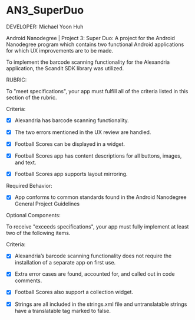 AN3_SuperDuo
==================

DEVELOPER: Michael Yoon Huh

Android Nanodegree | Project 3: Super Duo: A project for the Android Nanodegree program which contains two functional Android applications for which UX improvements are to be made.

To implement the barcode scanning functionality for the Alexandria application, the Scandit SDK library was utilized.

RUBRIC:

To "meet specifications", your app must fulfill all of the criteria listed in this section of the rubric.

Criteria:

- [x] Alexandria has barcode scanning functionality.
	
- [x] The two errors mentioned in the UX review are handled.
	
- [x] Football Scores can be displayed in a widget.
	
- [x] Football Scores app has content descriptions for all buttons, images, and text.
	
- [x] Football Scores app supports layout mirroring.
	
Required Behavior:
	
- [x] App conforms to common standards found in the Android Nanodegree General Project Guidelines
	
Optional Components:

To receive "exceeds specifications", your app must fully implement at least two of the following items.

Criteria:

- [x] Alexandria’s barcode scanning functionality does not require the installation of a separate app on first use.
	
- [x] Extra error cases are found, accounted for, and called out in code comments.
	
- [x] Football Scores also support a collection widget.
	
- [x] Strings are all included in the strings.xml file and untranslatable strings have a translatable tag marked to false.
